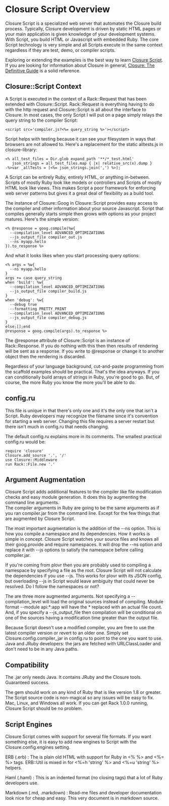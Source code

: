 # Closure Script Overview

Closure Script is a specialized web server that automates the Closure build process.
Typically, Closure development is driven by static HTML pages or your main
application is given knowledge of your development systems.
With Script, you build HTML or Javascript with embedded Ruby.
The core Script technology is very simple and all Scripts execute in the same context
regardless if they are test, demo, or compiler scripts.

Exploring or extending the examples is the best way to learn <a href="http://www.closure-script.com/">Closure Script</a>.  If you
are looking for information about Closure in general, 
<a href="http://oreilly.com/catalog/0636920001416">Closure: The Definitive Guide</a>
is a solid reference.

## Closure::Script Context

A Script is executed in the context of a Rack::Request that has been extended
with Closure::Script.  Rack::Request is everything having to do
with the http request and Closure::Script is all about the interface to Closure.
In most cases, the only Script I will put on a page simply relays the query string
to the compiler Script:

    <script src='compiler.js?<%= query_string %>'></script>

Script helps with testing because it can see your filesystem in ways that
browsers are not allowed to.
Here's a replacement for the static alltests.js in closure-library:

    <% all_test_files = Dir.glob expand_path '**/*_test.html'
       json_strings = all_test_files.map { |x| relative_src(x).dump }
    -%>var _allTests = [<%= json_strings.join(',') %>];

A Script can be entirely Ruby, entirely HTML, or anything in-between.  Scripts of
mostly Ruby look like models or controllers and Scripts of mostly HTML look like
views.  This makes Script a poor framework for enforcing web server patterns but
gives it a great deal of flexibility as a build tool.

The instance of Closure::Goog in Closure::Script provides easy access to the compiler and other information
about your source Javascript.  Script that compiles generally starts simple then grows with options
as your project matures.  Here's the simple version:

    <% @response = goog.compile(%w{
      --compilation_level ADVANCED_OPTIMIZATIONS
      --js_output_file compiler_out.js
      --ns myapp.hello
    }).to_response %>

And what it looks likes when you start processing query options:

    <% args = %w{
      --ns myapp.hello
    }
    args += case query_string
    when 'build': %w{
      --compilation_level ADVANCED_OPTIMIZATIONS
      --js_output_file compiler_build.js
    }
    when 'debug': %w{
      --debug true
      --formatting PRETTY_PRINT
      --compilation_level ADVANCED_OPTIMIZATIONS
      --js_output_file compiler_debug.js
    }
    else;[];end
    @response = goog.compile(args).to_response %>

The @response attribute of Closure::Script is an instance of Rack::Response.  If you do
nothing with this then then results of rendering will be sent as a response.  If you
write to @response or change it to another object then the rendering is discarded.

Regardless of your language background, cut-and-paste programming from the
scaffold examples should be practical.  That's the idea anyways.
If you can conditionally build arrays of strings in Ruby, you're good to go. 
But, of course, the more Ruby you know the more you'll be able to do.

## config.ru

This file is unique in that there's only one and it's the only one that isn't a Script.
Ruby developers may recognize the filename since it's convention for starting a web server.
Changing this file requires a server restart but there isn't much in config.ru that needs changing.

The default config.ru explains more in its comments.  The smallest practical config.ru would be:

    require 'closure'
    Closure.add_source '.', '/'
    use Closure::Middleware
    run Rack::File.new '.'
    
## Argument Augmentation

Closure Script adds additional features to the compiler like file modification checks and
easy module generation.  It does this by augmenting the command line arguments.  
The compiler arguments in Ruby are going to be the same arguments as if you ran compiler.jar
from the command line.  Except for the few things that are augmented by Closure Script.

The most important augmentation is the addition of the --ns option.  This is how you
compile a namespace and its dependencies.  How it works is simple in concept.
Closure Script watches your source files and knows all their goog.provide and require
namespaces.  It will drop the --ns option and replace it with --js options to
satisfy the namespace before calling compiler.jar.

If you're coming from plovr then you are probably used to compiling a namespace by
specifying a file as the root.  Closure Script will not calculate the dependencies if
you use --js.  This works for plovr with its JSON config, but overloading --js in Script
would leave ambiguity that could never be resolved.  Do I follow the namespaces or not?

The are three more augmented arguments.  Not specifying a --compilation_level will
load the original sources instead of compiling.  Module format --module api:*:app will
have the * replaced with an actual file count.  And, if you specify a --js_output_file
then compilation will be conditional on one of the sources having a modification time
greater than the output file.

Because Script doesn't use a modified compiler, you are free to use the latest
compiler version or revert to an older one.  Simply set Closure.config.compiler_jar
in config.ru to point to the one you want to use.  Java and JRuby developers: the
jars are fetched with URLClassLoader and don't need to be in any Java paths.

## Compatibility

The .jar only needs Java.  It contains JRuby and the Closure tools.  Guaranteed success.

The gem should work on any kind of Ruby that is like version 1.8 or greater.
The Script source code is non-magical so any issues will be easy to fix.
Mac, Linux, and Windows all work.  If you can get Rack 1.0.0 running, Closure
Script should be no problem.

## Script Engines

Closure Script comes with support for several file formats.
If you want something else, it is easy to add new engines to Script
with the Closure.config.engines setting.

ERB (.erb)
: The is plain old HTML with support for Ruby in <% %> and <%= %> tags.
  ERB::Util is mixed in for <%=h 'string' %> and <%=u 'string' %> helpers.

Haml (.haml)
: This is an indented format (no closing tags) that a lot of Ruby developers use.

Markdown (.md, .markdown)
: Read-me files and developer documentation look nice for cheap and easy.
  This very document is in markdown source.